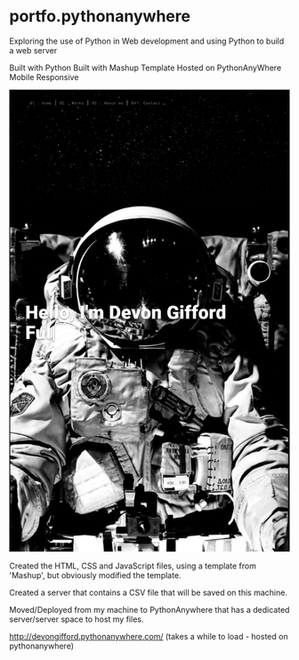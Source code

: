 # portfo.pythonanywhere

Exploring the use of Python in Web development and using Python to build a web server

Built with Python 
Built with Mashup Template
Hosted on PythonAnyWhere
Mobile Responsive

<p align='center'>
    <img src="z-ReadMe-media\FrontPage.png" alt="Demo" title="DemoImage">
</p>

Created the HTML, CSS and JavaScript files, using a template from 'Mashup', but obviously modified the template.

Created a server that contains a CSV file that will be saved on this machine.

Moved/Deployed from my machine to PythonAnywhere that has a dedicated server/server space to host my files.



http://devongifford.pythonanywhere.com/
(takes a while to load - hosted on pythonanywhere)
